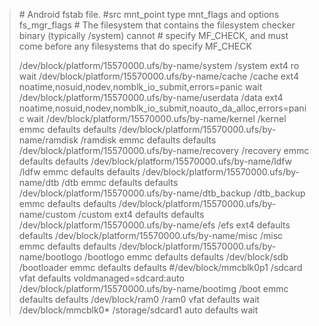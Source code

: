 <blockquote code-like>
# Android fstab file.
#src mnt_point type mnt_flags and options fs_mgr_flags
# The filesystem that contains the filesystem checker binary (typically /system) cannot
# specify MF_CHECK, and must come before any filesystems that do specify MF_CHECK


/dev/block/platform/15570000.ufs/by-name/system	/system	ext4	ro	wait
/dev/block/platform/15570000.ufs/by-name/cache	/cache	ext4	noatime,nosuid,nodev,nomblk_io_submit,errors=panic	wait
/dev/block/platform/15570000.ufs/by-name/userdata	/data	ext4	noatime,nosuid,nodev,nomblk_io_submit,noauto_da_alloc,errors=panic	wait
/dev/block/platform/15570000.ufs/by-name/kernel	/kernel	emmc	defaults	defaults
/dev/block/platform/15570000.ufs/by-name/ramdisk	/ramdisk	emmc	defaults	defaults
/dev/block/platform/15570000.ufs/by-name/recovery	/recovery	emmc	defaults	defaults
/dev/block/platform/15570000.ufs/by-name/ldfw	/ldfw	emmc	defaults	defaults
/dev/block/platform/15570000.ufs/by-name/dtb	/dtb	emmc	defaults	defaults
/dev/block/platform/15570000.ufs/by-name/dtb_backup	/dtb_backup	emmc	defaults	defaults
/dev/block/platform/15570000.ufs/by-name/custom	/custom	ext4	defaults	defaults
/dev/block/platform/15570000.ufs/by-name/efs	/efs	ext4	defaults	defaults
/dev/block/platform/15570000.ufs/by-name/misc	/misc	emmc	defaults	defaults
/dev/block/platform/15570000.ufs/by-name/bootlogo	/bootlogo	emmc	defaults	defaults
/dev/block/sdb	/bootloader	emmc	defaults	defaults
#/dev/block/mmcblk0p1	/sdcard	vfat	defaults	voldmanaged=sdcard:auto
/dev/block/platform/15570000.ufs/by-name/bootimg	/boot	emmc	defaults	defaults
/dev/block/ram0        /ram0   vfat    defaults		wait
/dev/block/mmcblk0*        /storage/sdcard1   auto    defaults		wait
</blockquote>

